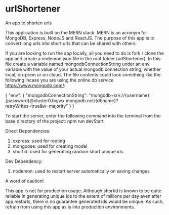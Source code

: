 # urlShortener
An app to shorten urls

 This application is built on the MERN stack. MERN is an acronym for MongoDB, Express, NodeJS and ReactJS. 
 The purpose of this app is to convert long urls into short urls that can be shared with others.
 
 If you are looking to run the app locally, all you need to do is fork / clone the app and create a nodemon.json file in the root folder (urlShortener).
 In this file create a variable named mongodbConnectionString under an env variable with the value of your actual mongodb connection string, whether local, on-prem or on cloud.
 The file contents could look something like the following incase you are using the online db service https://www.mongodb.com/:
 
 {
  "env": {
    "mongodbConnectionString": "mongodb+srv://{username}:{password}@cluster0.bqjwx.mongodb.net/{dbname}?retryWrites=true&w=majority"
  }
 }
 
 To start the server, enter the following command into the terminal from the base directory of the project:
 npm run devStart
 
 Direct Dependencies:
 1. express: used for routing
 2. mongoose: used for creating model
 3. shortid: used for generating random short unique ids
 
 Dev Dependency:
 1. nodemon: used to restart server automatically on saving changes
 
 A word of caution!
 
 This app is not for production usage. Although shortid is known to be quite reliable in generating unique ids to the extent of millions per day even after app restarts,
 there is no guarantee generated ids would be unique. As such, refrain from using this app as is into production environments.
